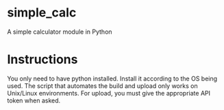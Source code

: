 # simple_calc
A simple calculator module in Python

# Instructions
You only need to have python installed. Install it according to the OS being used.
The script that automates the build and upload only works on Unix/Linux environments.
For upload, you must give the appropriate API token when asked.

